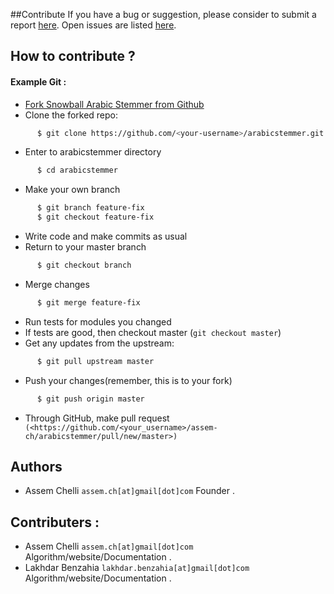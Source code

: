##Contribute
If you have a bug or suggestion, please consider to submit a report [here](https://github.com/assem-ch/arabicstemmer/issues/new). Open issues are listed [here](https://github.com/assem-ch/arabicstemmer/issues).

## How to contribute ?
#### Example Git :
- [Fork Snowball Arabic Stemmer from Github ](https://github.com/assem-ch/arabicstemmer/fork)
- Clone the forked repo:
```sh
      $ git clone https://github.com/<your-username>/arabicstemmer.git
```
- Enter to arabicstemmer directory
```sh
      $ cd arabicstemmer
```
- Make your own branch
```sh
      $ git branch feature-fix
      $ git checkout feature-fix
```
- Write code and make commits as usual
- Return to your master branch
```sh
      $ git checkout branch
```
- Merge changes
```sh
      $ git merge feature-fix
```
- Run tests for modules you changed
- If tests are good, then checkout master (`git checkout master`)
- Get any updates from the upstream:
```sh
      $ git pull upstream master
```
- Push your changes(remember, this is to your fork)
```sh
      $ git push origin master
```
- Through GitHub, make pull request ` (<https://github.com/<your_username>/assem-ch/arabicstemmer/pull/new/master>)`

## Authors
* Assem Chelli `assem.ch[at]gmail[dot]com` Founder .

## Contributers :
* Assem Chelli `assem.ch[at]gmail[dot]com` Algorithm/website/Documentation .
* Lakhdar Benzahia `lakhdar.benzahia[at]gmail[dot]com` Algorithm/website/Documentation .
